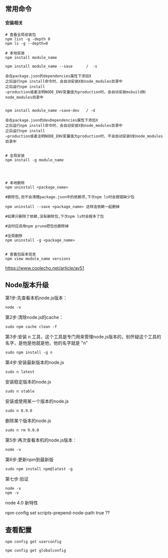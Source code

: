 ## 常用命令


#### 安装相关
```shell
# 查看全局安装包
npm list -g -depth 0
npm ls -g --depth=0

# 本地安装
npm install module_name 

npm install module_name --save      /  -s

会在package.json的dependencies属性下添加X
之后运行npm install命令时，会自动安装X到node_modules目录中
之后运行npm install 
–production或者注明NODE_ENV变量值为production时，会自动安装msbuild到node_modules目录中


npm install module_name –save-dev   / -d

会在package.json的devDependencies属性下添加X
之后运行npm install命令时，会自动安装X到node_modules目录中
之后运行npm install 
–production或者注明NODE_ENV变量值为production时，不会自动安装X到node_modules目录中


# 全局安装
npm install -g module_name




# 本地删除
npm uninstall <package_name>

#删除包,但不会清理package.json中的依赖项,下次npm ls时会报错缺少包

npm uninstall --save <package_name> 这样连依赖一起删掉

#如果只删除了依赖,没有删除包,下次npm ls时会报多了包

#这时应该用npm prune把包也删除掉

#全局删除
npm uninstall -g <package_name>


# 查看包版本信息 
npm view module_name versions

```

https://www.coolecho.net/article/av51

## Node版本升级

第1步:先查看本机node.js版本：

```
node -v
```

第2步:清除node.js的cache：

```
sudo npm cache clean -f
```

第3步:安装 n 工具，这个工具是专门用来管理node.js版本的，别怀疑这个工具的名字，是他是他就是他，他的名字就是 "n"

```
sudo npm install -g n
```

第4步:安装最新版本的node.js

```
sudo n latest
```

安装稳定版本的node.js

```
sudo n stable
```

安装或使用某一个版本的node.js

```
sudo n 8.9.0
```

删除某个版本的node.js

```
sudo n rm 9.0.0
```

第5步:再次查看本机的node.js版本：

```
node -v
```

第6步:更新npm到最新版

```
sudo npm install npm@latest -g
```

第七步:验证

```
node -v
npm -v
```

node 4.0 新特性

npm config set scripts-prepend-node-path true ??



## 查看配置

```shell
npm config get userconfig

npm config get globalconfig
```









